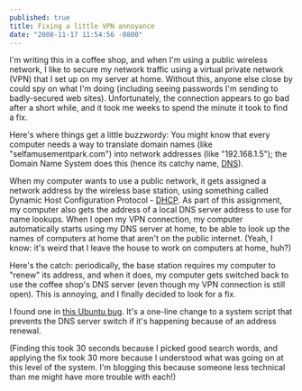 ```yaml
---
published: true
title: Fixing a little VPN annoyance
date: "2008-11-17 11:54:56 -0800"
---
```


I'm writing this in a coffee shop, and when I'm using a public wireless network,
I like to secure my network traffic using a virtual private network (VPN) that
I set up on my server at home. Without this, anyone else close by could spy on
what I'm doing (including seeing passwords I'm sending to badly-secured web
sites). Unfortunately, the connection appears to go bad after a short while,
and it took me weeks to spend the minute it took to find a fix.<!--more-->

Here's where things get a little buzzwordy: You might know that every computer
needs a way to translate domain names (like "selfamusementpark.com") into
network addresses (like "192.168.1.5"); the Domain Name System does this
(hence its catchy name, <a href="http://en.wikipedia.org/wiki/Domain_Name_System">DNS</a>).

When my computer wants to use a public network, it gets assigned a network
address by the wireless base station, using something called Dynamic Host
Configuration Protocol - <a href="http://en.wikipedia.org/wiki/Dhcp">DHCP</a>.
As part of this assignment, my computer also gets the address of a local DNS
server address to use for name lookups. When I open my VPN connection, my
computer automatically starts using my DNS server at home, to be able to look
up the names of computers at home that aren't on the public internet. (Yeah, I
know: it's weird that I leave the house to work on computers at home, huh?)

Here's the catch: periodically, the base station requires my computer to
"renew" its address, and when it does, my computer gets switched back to use
the coffee shop's DNS server (even though my VPN connection is still open).
This is annoying, and I finally decided to look for a fix.

I found one in <a href="https://bugs.launchpad.net/ubuntu/+source/dhcp3/+bug/90681">this
Ubuntu bug</a>. It's a one-line change to a system script that prevents the
DNS server switch if it's happening because of an address renewal.

(Finding this took 30 seconds because I picked good search words, and applying
the fix took 30 more because I understood what was going on at this level of the
system. I'm blogging this because someone less technical than me might have more
trouble with each!)
